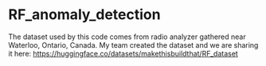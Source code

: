 # RF_anomaly_detection
The dataset used by this code comes from radio analyzer gathered near Waterloo, Ontario, Canada. My team created the dataset and we are sharing it here: https://huggingface.co/datasets/makethisbuildthat/RF_dataset
